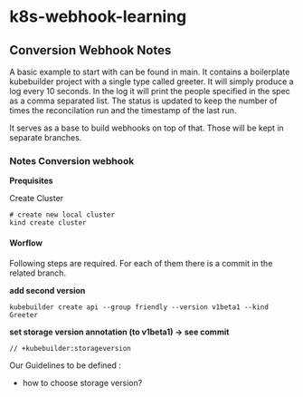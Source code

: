# k8s-webhook-learning


## Conversion Webhook Notes
A basic example to start with can be found in main. It contains a boilerplate kubebuilder project with a single type called greeter. 
It will simply produce a log every 10 seconds. In the log it will print the people specified in the spec as a comma separated list. The status is updated to keep the number of times the reconcilation run and the timestamp of the last run. 

It serves as a base to build webhooks on top of that. Those will be kept in separate branches.

### Notes Conversion webhook
**Prequisites**

Create Cluster
```
# create new local cluster
kind create cluster
```

#### Worflow
Following steps are required. For each of them there is a commit in the related branch. 

**add second version**
```
kubebuilder create api --group friendly --version v1beta1 --kind Greeter
```

**set storage version annotation (to v1beta1) -> see commit**
```
// +kubebuilder:storageversion
```



Our Guidelines to be defined : 
- how to choose storage version?

